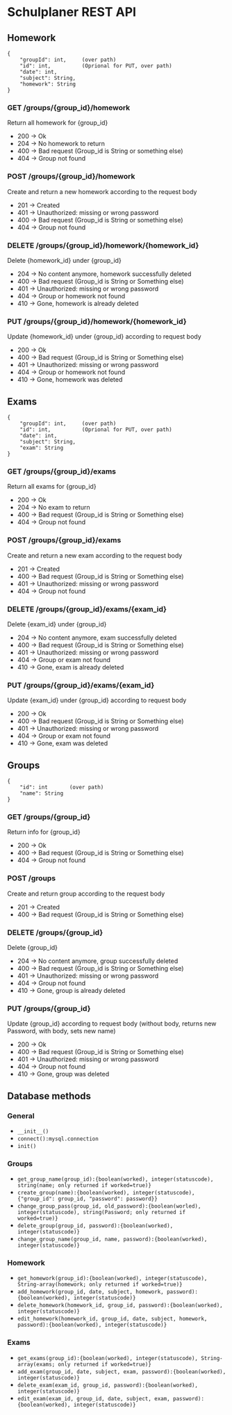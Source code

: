 # Schulplaner REST API

## Homework

```JSON:
{
    "groupId": int,     (over path)
    "id": int,          (Oprional for PUT, over path)
    "date": int,
    "subject": String,
    "homework": String
}
```

### GET /groups/{group_id}/homework

 Return all homework for {group_id}
 
  - 200 -> Ok
  - 204 -> No homework to return
  - 400 -> Bad request (Group_id is String or something else)
  - 404 -> Group not found
  
### POST /groups/{group_id}/homework

  Create and return a new homework according to the request body
  
  - 201 -> Created
  - 401 -> Unauthorized: missing or wrong password
  - 400 -> Bad request (Group_id is String or something else)
  - 404 -> Group not found
 
### DELETE /groups/{group_id}/homework/{homework_id}

  Delete {homework_id} under {group_id}
  
  - 204 -> No content anymore, homework successfully deleted
  - 400 -> Bad request (Group_id is String or Something else)
  - 401 -> Unauthorized: missing or wrong password
  - 404 -> Group or homework not found
  - 410 -> Gone, homework is already deleted
  
### PUT /groups/{group_id}/homework/{homework_id}

  Update {homework_id} under {group_id} according to request body
  
  - 200 -> Ok
  - 400 -> Bad request (Group_id is String or Something else)
  - 401 -> Unauthorized: missing or wrong password
  - 404 -> Group or homework not found
  - 410 -> Gone, homework was deleted
  
  
## Exams

```JSON:
{
    "groupId": int,     (over path)
    "id": int,          (Oprional for PUT, over path)
    "date": int,
    "subject": String,
    "exam": String
}
```

### GET /groups/{group_id}/exams

  Return all exams for {group_id}
  
  - 200 -> Ok
  - 204 -> No exam to return
  - 400 -> Bad request (Group_id is String or Something else)
  - 404 -> Group not found

### POST /groups/{group_id}/exams

  Create and return a new exam according to the request body
  
  - 201 -> Created
  - 400 -> Bad request (Group_id is String or Something else)
  - 401 -> Unauthorized: missing or wrong password
  - 404 -> Group not found

### DELETE /groups/{group_id}/exams/{exam_id}

  Delete {exam_id} under {group_id}
  
  - 204 -> No content anymore, exam successfully deleted
  - 400 -> Bad request (Group_id is String or Something else)
  - 401 -> Unauthorized: missing or wrong password
  - 404 -> Group or exam not found
  - 410 -> Gone, exam is already deleted

### PUT /groups/{group_id}/exams/{exam_id}

  Update {exam_id} under {group_id} according to request body
  
  - 200 -> Ok
  - 400 -> Bad request (Group_id is String or Something else)
  - 401 -> Unauthorized: missing or wrong password
  - 404 -> Group or exam not found
  - 410 -> Gone, exam was deleted
  

## Groups

```JSON:
{
    "id": int       (over path)
    "name": String
}
```

### GET /groups/{group_id}

  Return info for {group_id}
  
  - 200 -> Ok
  - 400 -> Bad request (Group_id is String or Something else)
  - 404 -> Group not found

### POST /groups

  Create and return group according to the request body
  
  - 201 -> Created
  - 400 -> Bad request (Group_id is String or Something else)

### DELETE /groups/{group_id}

  Delete {group_id}
  
  - 204 -> No content anymore, group successfully deleted
  - 400 -> Bad request (Group_id is String or Something else)
  - 401 -> Unauthorized: missing or wrong password
  - 404 -> Group not found
  - 410 -> Gone, group is already deleted

### PUT /groups/{group_id}

  Update {group_id} according to request body (without body, returns new Password, with body, sets new name)
  
  - 200 -> Ok
  - 400 -> Bad request (Group_id is String or Something else)
  - 401 -> Unauthorized: missing or wrong password
  - 404 -> Group not found
  - 410 -> Gone, group was deleted
  
## Database methods

### General

  - ```__init__()```
  - ```connect():mysql.connection```
  - ```init()```

### Groups

  - ```get_group_name(group_id):{boolean(worked), integer(statuscode), string(name; only returned if worked=true)}```
  - ```create_group(name):{boolean(worked), integer(statuscode), {"group_id": group_id, "password": password}}```
  - ```change_group_pass(group_id, old_password):{boolean(worled), integer(statuscode), string(Password; only returned if worked=true)}```
  - ```delete_group(group_id, password):{boolean(worked), integer(statuscode)}```
  - ```change_group_name(group_id, name, password):{boolean(worked), integer(statuscode)}```

### Homework

  - ```get_homework(group_id):{boolean(worked), integer(statuscode), String-array(homework; only returned if worked=true)}```
  - ```add_homework(group_id, date, subject, homework, password):{boolean(worked), integer(statuscode)}```
  - ```delete_homework(homework_id, group_id, password):{boolean(worked), integer(statuscode)}```
  - ```edit_homework(homework_id, group_id, date, subject, homework, password):{boolean(worked), integer(statuscode)}```

### Exams

  - ```get_exams(group_id):{boolean(worked), integer(statuscode), String-array(exams; only returned if worked=true)}```
  - ```add_exam(group_id, date, subject, exam, password):{boolean(worked), integer(statuscode)}```
  - ```delete_exam(exam_id, group_id, password):{boolean(worked), integer(statuscode)}```
  - ```edit_exam(exam_id, group_id, date, subject, exam, password):{boolean(worked), integer(statuscode)}```
